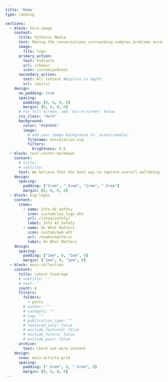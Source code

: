 ```yaml
---
title: 'Home'
type: landing

sections:
  - block: hero-image
    content:
      title: Pythonic Media
      text: Making the conversations surrounding complex problems accessible
      image:
        file: logo
      primary_action: 
        text: Podcasts
        url: /shows/
        icon: custom/podcast
      secondary_action:
        text: All content #Explore in depth
        url: /posts/
    design:
      no_padding: true
      spacing:
        padding: [0, 0, 0, 0]
        margin: [0, 0, 0, 0]
      # For full-screen, add `min-h-screen` below
      css_class: "dark"
      background:
        color: "#1B4066"
        image:
          # Add your image background to `assets/media/`.
          filename: tesselation.svg
          filters:
            brightness: 0.6
  - block: text-center-markdown
    content: 
      # title:
      # subtitle:
      text: We believe that the best way to improve overall wellbeing for humanity, both in the immediate future and much further down the line, is to have as many people as possible meaningfully involved in the conversations surrounding the complex problems that our world is faced with.
    design:
      spacing:
        padding: ["1rem", ".5rem", "1rem", ".5rem"]
        margin: [0, 0, 0, 0]
  - block: big-logos
    content: 
      items:
        - name: Into AI Safety
          icon: custom/ias_logo_wht
          url: /intoaisafety/
          label: Into AI Safety
        - name: On What Matters
          icon: custom/owm_wht
          url: /onwhatmatters/
          label: On What Matters
    design:
      spacing:
        padding: ["1em", 0, "1em", 0]
        margin: ["1em", 0, "1em", 0]
  - block: main-collection
    content:
      title: Latest Coverage
      # subtitle: ''
      # text: ''
      count: 4
      filters:
        folders:
          - posts
        # author: ""
        # category: ""
        # tag: ""
        # publication_type: ""
        # featured_only: false
        # exclude_featured: false
        # exclude_future: false
        # exclude_past: false
      archive:
        text: Check out more content
    design:
      view: main-article-grid
      spacing:
        padding: [".5rem", 0, ".5rem", 0]
        margin: [0, 0, 0, 0]
---
```

